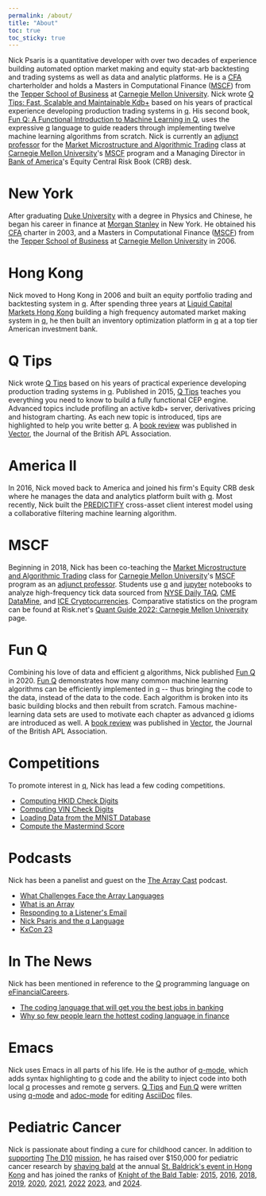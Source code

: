 ```yaml
---
permalink: /about/
title: "About"
toc: true
toc_sticky: true
---
```


Nick Psaris is a quantitative developer with over two decades of
experience building automated option market making and equity stat-arb
backtesting and trading systems as well as data and analytic
platforms. He is a [CFA][] charterholder and holds a Masters in
Computational Finance ([MSCF][]) from the [Tepper School of
Business][] at [Carnegie Mellon University][]. Nick wrote [Q Tips:
Fast, Scalable and Maintainable Kdb+][q tips] based on his years of
practical experience developing production trading systems in
[q][]. His second book, [Fun Q: A Functional Introduction to Machine
Learning in Q][fun q], uses the expressive [q][] language to guide
readers through implementing twelve machine learning algorithms from
scratch. Nick is currently an [adjunct professor][] for the [Market
Microstructure and Algorithmic Trading][mmat] class at [Carnegie
Mellon University][]'s [MSCF][] program and a Managing Director in
[Bank of America][]'s Equity Central Risk Book (CRB) desk.

[bank of america]: https://www.bankofamerica.com "Bank of America"

# New York
After graduating [Duke University][] with a degree in Physics and
Chinese, he began his career in finance at [Morgan Stanley][] in New
York. He obtained his [CFA][] charter in 2003, and a Masters in
Computational Finance ([MSCF][]) from the [Tepper School of
Business][] at [Carnegie Mellon University][] in 2006.

[duke university]: http://www.duke.edu "Duke University"
[morgan stanley]: http://www.morganstanley.com "Morgan Stanley"
[cfa]: http://www.cfainstitute.org "CFA Institute"
[mscf]: http://www.cmu.edu/mscf
    "Carnegie Mellon University's Masters in Computation Finance"
[tepper school of business]: http://tepper.cmu.edu
    "Carnegie Mellon University's Tepper School of Business"

# Hong Kong
Nick moved to Hong Kong in 2006 and built an equity portfolio trading
and backtesting system in [q][]. After spending three years at [Liquid
Capital Markets Hong Kong][] building a high frequency automated
market making system in [q][], he then built an inventory optimization
platform in [q][] at a top tier American investment bank.

[q]: https://en.wikipedia.org/wiki/Q_(programming_language_from_Kx_Systems)
    "Q Programming Language from KX Systems"
[liquid capital markets hong kong]: http://www.liquidcapital.com/hong-kong
    "Liquid Capital Markets Hong Kong"

# Q Tips
Nick wrote [Q Tips][] based on his years of practical experience
developing production trading systems in [q][]. Published in 2015, [Q
Tips][] teaches you everything you need to know to build a fully
functional CEP engine. Advanced topics include profiling an active
kdb+ server, derivatives pricing and histogram charting. As each new
topic is introduced, tips are highlighted to help you write better
[q][]. A [book review][q tips book review] was published in
[Vector][], the Journal of the British APL Association.

[q tips]: http://q-tips.net
    "Q Tips: Fast, Scalable and Maintainable Kdb+"
[q tips book review]: https://vector.org.uk/book-review-q-tips-fast-scalable-and-maintainable-kdb-2
    "Q Tips Book review"
[vector]: https://vector.org.uk
    "Vector: The Journal of the British APL Association"

# America II
In 2016, Nick moved back to America and joined his firm's Equity CRB
desk where he manages the data and analytics platform built with
[q][].  Most recently, Nick built the [PREDICTIFY][] cross-asset
client interest model using a collaborative filtering machine learning
algorithm.

[predictify]: https://uspto.report/TM/90681330 "PREDICTIFY Trademark"

# MSCF
Beginning in 2018, Nick has been co-teaching the [Market
Microstructure and Algorithmic Trading][mmat] class for [Carnegie
Mellon University][]'s [MSCF][] program as an [adjunct professor][].
Students use [q][] and [jupyter][] notebooks to analyze high-frequency
tick data sourced from [NYSE Daily TAQ][], [CME DataMine][], and [ICE
Cryptocurrencies][]. Comparative statistics on the program can be
found at Risk.net's [Quant Guide 2022: Carnegie Mellon
University][risk.net] page.

[carnegie mellon university]: https://cmu.edu "Carnegie Mellon University"
[mmat]: https://www.cmu.edu/mscf/academics/curriculum/46982-market-microstructure-and-algorithmic-trading.html
    "Carnegie Mellon University's MSCF Market Microstructure and Algorithmic Trading Class"
[adjunct professor]: https://www.cmu.edu/mscf/academics/faculty.html
    "Carnegie Mellon University's MSCF Faculty"
[kdb+]: https://kx.com/products/kdb "Kx's KDB+ Database"
[jupyter]: https://jupyter.org "Jupyter"
[nyse daily taq]: https://www.nyse.com/market-data/historical/daily-taq "NYSE Daily TAQ"
[cme datamine]: https://www.cmegroup.com/confluence/display/EPICSANDBOX/CME+DataMine "CME DataMine"
[ice cryptocurrencies]: https://www.theice.com/market-data/cryptocurrencies "ICE Cryptocurrencies"
[risk.net]: https://www.risk.net/quantitative-finance/7960181/quant-guide-2025-carnegie-mellon-university
    "Quant Guide 2025: Carnegie Mellon University"

# Fun Q
Combining his love of data and efficient [q][] algorithms, Nick
published [Fun Q][] in 2020. [Fun Q][] demonstrates how many common
machine learning algorithms can be efficiently implemented in [q][] --
thus bringing the code to the data, instead of the data to the code.
Each algorithm is broken into its basic building blocks and then
rebuilt from scratch.  Famous machine-learning data sets are used to
motivate each chapter as advanced [q][] idioms are introduced as well.
A [book review][fun q book review] was published in [Vector][], the
Journal of the British APL Association.

[fun q]: http://fun-q.net
    "Fun Q: A Functional Introduction to Machine Learning in Q"
[fun q book review]: https://vector.org.uk/book-review-fun-q-a-functional-introduction-to-machine-learning-in-q
    "Fun Q Book Review"

# Competitions
To promote interest in [q][], Nick has lead a few coding competitions.

- [Computing HKID Check Digits](https://kx.com/blog/computing-check-digits-contest-with-kdb/)
- [Computing VIN Check Digits](https://kx.com/blog/nicks-kdb-coding-contest/)
- [Loading Data from the MNIST Database](https://kx.com/blog/kxcon2016-puzzle-challenge/)
- [Compute the Mastermind Score](https://kx.com/blog/kdb-mastermind-challenge/)

# Podcasts
Nick has been a panelist and guest on the [The Array Cast][] podcast.

- [What Challenges Face the Array Languages](https://www.arraycast.com/episodes/episode-02-challenges-facing-the-array-languages)
- [What is an Array](https://www.arraycast.com/episodes/episode-03-what-is-an-array)
- [Responding to a Listener's Email](https://www.arraycast.com/episodes/episode-04-responding-to-listeners-email)
- [Nick Psaris and the q Language](https://www.arraycast.com/episodes/episode42-nick-psaris-q)
- [KxCon 23][]

[the array cast]: https://www.arraycast.com "The Array Cast Podcast"
[kxcon 23]: https://www.arraycast.com/episodes/episode54-kxcon23 "KXCon 23"

# In The News
Nick has been mentioned in reference to the [Q][] programming language
on [eFinancialCareers][].

- [The coding language that will get you the best jobs in banking](https://www.efinancialcareers.com/news/2020/09/best-coding-language-for-banking-jobs)
- [Why so few people learn the hottest coding language in finance](https://www.efinancialcareers.com/news/2020/10/kdb-finance-jobs)

[efinancialcareers]: https://www.efinancialcareers.com "eFinancialCareers"

# Emacs
Nick uses Emacs in all parts of his life.  He is the author of
[q-mode][], which adds syntax highlighting to [q][] code and the
ability to inject code into both local [q][] processes and remote
[q][] servers.  [Q Tips][] and [Fun Q][] were written using
[q-mode][] and [adoc-mode][] for editing [AsciiDoc][] files.

[q-mode]: https://melpa.org/#/q-mode "Emacs q-mode Package"
[adoc-mode]: https://melpa.org/#/adoc-mode "Emacs adoc-mode Package"
[asciidoc]: https://asciidoc.org "AsciiDoc Plain-text Markup"

# Pediatric Cancer
Nick is passionate about finding a cure for childhood cancer.  In
addition to [supporting][jsbulls] [The D10][] [mission][d10 mission],
he has raised over $150,000 for pediatric cancer research by [shaving
bald][] at the annual [St. Baldrick's event in Hong Kong][] and has
joined the ranks of [Knight of the Bald Table][]: [2015][], [2016][],
[2018][], [2019][], [2020][], [2021][], [2022][] [2023][], and
[2024][].

[jsbulls]: https://thed10.com/blog/j-s-bulls-why-we-do-this-in-the-first-place
    "Why J's Bulls Support Pediatric Cancer"
[the d10]: https://thed10.com "The D10 Decathlon-Style Event"
[d10 mission]: https://thed10.com/our-mission "The D10 Mission"
[shaving bald]: https://www.stbaldricks.org/participants/nickgoesbald "Nick Goes Bald"
[st. baldrick's event in hong kong]: https://www.stbaldricks.org/events/hkis2023
    "St. Baldrick's Event in Hong Kong"
[knight of the bald table]: https://www.stbaldricks.org/league
    "St. Baldrick's League of Legendary Heroes"
[2015]: https://www.stbaldricks.org/participants/nickgoesbald2015
[2016]: https://www.stbaldricks.org/participants/nickgoesbald2016
[2018]: https://www.stbaldricks.org/participants/nickgoesbald2018
[2019]: https://www.stbaldricks.org/participants/nickgoesbald2019
[2020]: https://www.stbaldricks.org/participants/nickgoesbald2020
[2021]: https://www.stbaldricks.org/participants/nickgoesbald2021
[2022]: https://www.stbaldricks.org/participants/nickgoesbald2022
[2023]: https://www.stbaldricks.org/participants/nickgoesbald2023
[2024]: https://www.stbaldricks.org/participants/nickgoesbald


